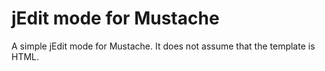 # jEdit mode for Mustache

A simple jEdit mode for Mustache. It does not assume that the template is HTML.
